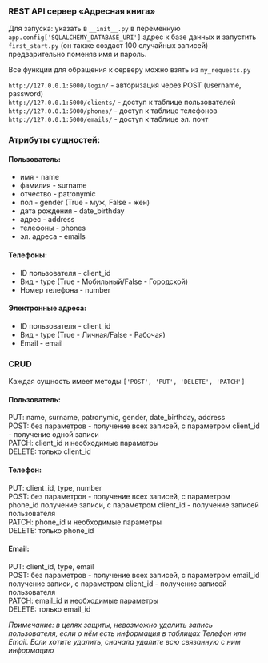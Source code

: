 ### REST API сервер «Адресная книга»
Для запуска: указать в ```__init__.py``` в переменную ```app.config['SQLALCHEMY_DATABASE_URI']```
адрес к базе данных и запустить ```first_start.py``` (он также создаст 100 случайных записей)
предварительно поменяв имя и пароль.

Все функции для обращения к серверу можно взять из ```my_requests.py```   

```http://127.0.0.1:5000/login/``` - авторизация через POST (username, password)  
```http://127.0.0.1:5000/clients/``` - доступ к таблице пользователей  
```http://127.0.0.1:5000/phones/``` - доступ к таблице телефонов  
```http://127.0.0.1:5000/emails/``` - доступ к таблице эл. почт  

### Атрибуты сущностей:  
#### Пользователь:  
- имя - name  
- фамилия - surname  
- отчество - patronymic  
- пол - gender (True - муж, False - жен)  
- дата рождения - date_birthday  
- адрес - address  
- телефоны - phones  
- эл. адреса - emails  


#### Телефоны:  
- ID пользователя - client_id  
- Вид - type (True - Мобильный/False - Городской)  
- Номер телефона - number  

#### Электронные адреса:  
- ID пользователя - client_id  
- Вид - type (True - Личная/False - Рабочая)  
- Email - email  

### CRUD
Каждая сущность имеет методы ```['POST', 'PUT', 'DELETE', 'PATCH']```

#### Пользователь:
PUT:  name, surname, patronymic, gender, date_birthday, address  
POST: без параметров - получение всех записей, с параметром client_id - получение одной записи  
PATCH: client_id и необходимые параметры  
DELETE: только client_id

#### Телефон:  
PUT: client_id, type, number  
POST: без параметров - получение всех записей, с параметром phone_id получение записи, с параметром client_id - получение записей пользователя  
PATCH: phone_id и необходимые параметры  
DELETE: только phone_id

#### Email:  
PUT: client_id, type, email  
POST: без параметров - получение всех записей, с параметром email_id получение записи, с параметром client_id - получение записей пользователя  
PATCH: email_id и необходимые параметры  
DELETE: только email_id


_Примечание: в целях защиты, невозможно удалить запись пользователя, если о нём есть информация в таблицах Телефон или Email. Если хотите удалить, сначала удалите всю связанную с ним информацию_
